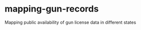 mapping-gun-records
===================

Mapping public availability of gun license data in different states